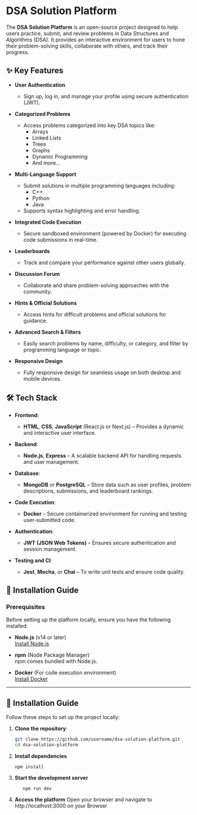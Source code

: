 # DSA Solution Platform

The **DSA Solution Platform** is an open-source project designed to help users practice, submit, and review problems in Data Structures and Algorithms (DSA). It provides an interactive environment for users to hone their problem-solving skills, collaborate with others, and track their progress.

## ✨ Key Features

- **User Authentication** 
  - Sign up, log in, and manage your profile using secure authentication (JWT).
  
- **Categorized Problems**  
  - Access problems categorized into key DSA topics like:
    - Arrays
    - Linked Lists
    - Trees
    - Graphs
    - Dynamic Programming
    - And more...

- **Multi-Language Support**  
  - Submit solutions in multiple programming languages including:
    - C++
    - Python
    - Java
  - Supports syntax highlighting and error handling.

- **Integrated Code Execution**  
  - Secure sandboxed environment (powered by Docker) for executing code submissions in real-time.

- **Leaderboards**  
  - Track and compare your performance against other users globally.

- **Discussion Forum**  
  - Collaborate and share problem-solving approaches with the community.

- **Hints & Official Solutions**  
  - Access hints for difficult problems and official solutions for guidance.

- **Advanced Search & Filters**  
  - Easily search problems by name, difficulty, or category, and filter by programming language or topic.

- **Responsive Design**  
  - Fully responsive design for seamless usage on both desktop and mobile devices.

## 🛠 Tech Stack

- **Frontend**:
  - **HTML**, **CSS**, **JavaScript** (React.js or Next.js) – Provides a dynamic and interactive user interface.

- **Backend**:
  - **Node.js**, **Express** – A scalable backend API for handling requests and user management.

- **Database**:
  - **MongoDB** or **PostgreSQL** – Store data such as user profiles, problem descriptions, submissions, and leaderboard rankings.

- **Code Execution**:
  - **Docker** – Secure containerized environment for running and testing user-submitted code.

- **Authentication**:
  - **JWT (JSON Web Tokens)** – Ensures secure authentication and session management.

- **Testing and CI**:
  - **Jest**, **Mocha**, or **Chai** – To write unit tests and ensure code quality.

## 🚀 Installation Guide

### Prerequisites

Before setting up the platform locally, ensure you have the following installed:

- **Node.js** (v14 or later)  
  [Install Node.js](https://nodejs.org/)
  
- **npm** (Node Package Manager)  
  npm comes bundled with Node.js.

- **Docker** (For code execution environment)  
  [Install Docker](https://www.docker.com/get-started)






---

## 🚀 Installation Guide

Follow these steps to set up the project locally:

1. **Clone the repository**:
   ```bash
   git clone https://github.com/username/dsa-solution-platform.git
   cd dsa-solution-platform
2. **Install dependencies**
   ```
   npm install
   ```
3. **Start the development server**
   ```
      npm run dev
   ```
4. **Access the platform**
   Open your browser and navigate to http://localhost:3000 on your Browser
   
